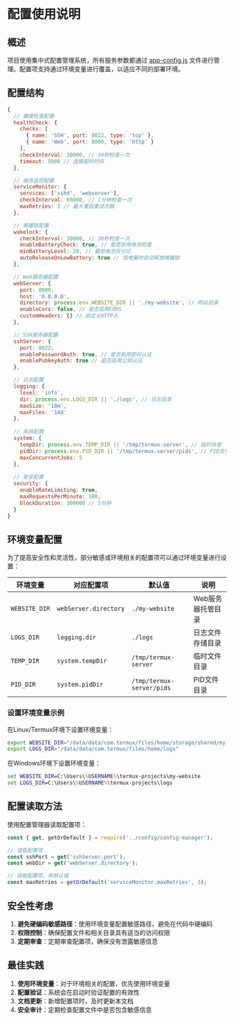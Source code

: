 # 配置使用说明

## 概述

项目使用集中式配置管理系统，所有服务参数都通过 [app-config.js](file:///e:/Termux%E5%A4%87%E4%BD%93/config/app-config.js) 文件进行管理。配置项支持通过环境变量进行覆盖，以适应不同的部署环境。

## 配置结构

```javascript
{
  // 健康检查配置
  healthCheck: {
    checks: [
      { name: 'SSH', port: 8022, type: 'tcp' },
      { name: 'Web', port: 8000, type: 'http' }
    ],
    checkInterval: 30000, // 30秒检查一次
    timeout: 5000 // 连接超时时间
  },

  // 服务监控配置
  serviceMonitor: {
    services: ['sshd', 'webserver'],
    checkInterval: 60000, // 1分钟检查一次
    maxRetries: 3 // 最大重启重试次数
  },

  // 唤醒锁配置
  wakelock: {
    checkInterval: 30000, // 30秒检查一次
    enableBatteryCheck: true, // 是否启用电池检查
    minBatteryLevel: 20, // 最低电池百分比
    autoReleaseOnLowBattery: true // 低电量时自动释放唤醒锁
  },

  // Web服务器配置
  webServer: {
    port: 8000,
    host: '0.0.0.0',
    directory: process.env.WEBSITE_DIR || './my-website', // 网站目录
    enableCors: false, // 是否启用CORS
    customHeaders: {} // 自定义HTTP头
  },

  // SSH服务器配置
  sshServer: {
    port: 8022,
    enablePasswordAuth: true, // 是否启用密码认证
    enablePubkeyAuth: true // 是否启用公钥认证
  },

  // 日志配置
  logging: {
    level: 'info',
    dir: process.env.LOGS_DIR || './logs', // 日志目录
    maxSize: '10m',
    maxFiles: '14d'
  },
  
  // 系统配置
  system: {
    tempDir: process.env.TEMP_DIR || '/tmp/termux-server', // 临时目录
    pidDir: process.env.PID_DIR || '/tmp/termux-server/pids', // PID文件目录
    maxConcurrentJobs: 5
  },
  
  // 安全配置
  security: {
    enableRateLimiting: true,
    maxRequestsPerMinute: 100,
    blockDuration: 300000 // 5分钟
  }
}
```

## 环境变量配置

为了提高安全性和灵活性，部分敏感或环境相关的配置项可以通过环境变量进行设置：

| 环境变量 | 对应配置项 | 默认值 | 说明 |
|---------|----------|-------|-----|
| `WEBSITE_DIR` | `webServer.directory` | `./my-website` | Web服务器托管目录 |
| `LOGS_DIR` | `logging.dir` | `./logs` | 日志文件存储目录 |
| `TEMP_DIR` | `system.tempDir` | `/tmp/termux-server` | 临时文件目录 |
| `PID_DIR` | `system.pidDir` | `/tmp/termux-server/pids` | PID文件目录 |

### 设置环境变量示例

在Linux/Termux环境下设置环境变量：

```bash
export WEBSITE_DIR="/data/data/com.termux/files/home/storage/shared/my-website"
export LOGS_DIR="/data/data/com.termux/files/home/logs"
```

在Windows环境下设置环境变量：

```cmd
set WEBSITE_DIR=C:\Users\%USERNAME%\termux-projects\my-website
set LOGS_DIR=C:\Users\%USERNAME%\termux-projects\logs
```

## 配置读取方法

使用配置管理器读取配置项：

```javascript
const { get, getOrDefault } = require('../config/config-manager');

// 读取配置项
const sshPort = get('sshServer.port');
const webDir = get('webServer.directory');

// 读取配置项，带默认值
const maxRetries = getOrDefault('serviceMonitor.maxRetries', 3);
```

## 安全性考虑

1. **避免硬编码敏感路径**：使用环境变量配置敏感路径，避免在代码中硬编码
2. **权限控制**：确保配置文件和相关目录具有适当的访问权限
3. **定期审查**：定期审查配置项，确保没有泄露敏感信息

## 最佳实践

1. **使用环境变量**：对于环境相关的配置，优先使用环境变量
2. **配置验证**：系统会在启动时验证配置的有效性
3. **文档更新**：新增配置项时，及时更新本文档
4. **安全审计**：定期检查配置文件中是否包含敏感信息